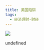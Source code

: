 ```yaml
---
title: 美国陷阱
tags:
  - 经济理财-财经
---
```


![](https://cdn.weread.qq.com/weread/cover/62/YueWen_25306682/s_YueWen_25306682.jpg)

undefined